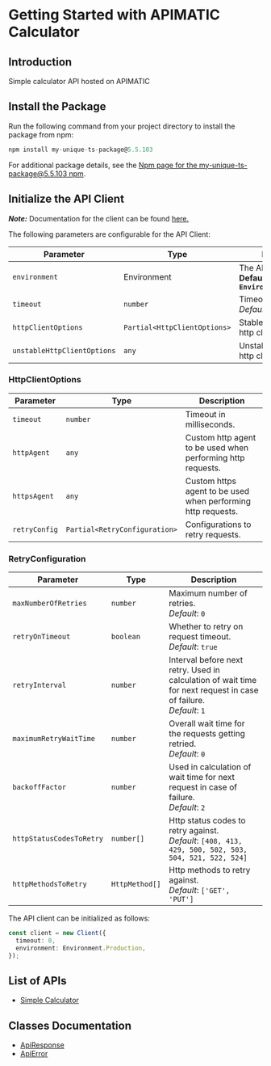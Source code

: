 
# Getting Started with APIMATIC Calculator

## Introduction

Simple calculator API hosted on APIMATIC

## Install the Package

Run the following command from your project directory to install the package from npm:

```ts
npm install my-unique-ts-package@5.5.103
```

For additional package details, see the [Npm page for the my-unique-ts-package@5.5.103  npm](https://www.npmjs.com/package/my-unique-ts-package/v/5.5.103).

## Initialize the API Client

**_Note:_** Documentation for the client can be found [here.](https://github.com/git-fudge/tsSourceCode/blob/5.5.103/doc/client.md)

The following parameters are configurable for the API Client:

| Parameter | Type | Description |
|  --- | --- | --- |
| `environment` | Environment | The API environment. <br> **Default: `Environment.Production`** |
| `timeout` | `number` | Timeout for API calls.<br>*Default*: `0` |
| `httpClientOptions` | `Partial<HttpClientOptions>` | Stable configurable http client options. |
| `unstableHttpClientOptions` | `any` | Unstable configurable http client options. |

### HttpClientOptions

| Parameter | Type | Description |
|  --- | --- | --- |
| `timeout` | `number` | Timeout in milliseconds. |
| `httpAgent` | `any` | Custom http agent to be used when performing http requests. |
| `httpsAgent` | `any` | Custom https agent to be used when performing http requests. |
| `retryConfig` | `Partial<RetryConfiguration>` | Configurations to retry requests. |

### RetryConfiguration

| Parameter | Type | Description |
|  --- | --- | --- |
| `maxNumberOfRetries` | `number` | Maximum number of retries. <br> *Default*: `0` |
| `retryOnTimeout` | `boolean` | Whether to retry on request timeout. <br> *Default*: `true` |
| `retryInterval` | `number` | Interval before next retry. Used in calculation of wait time for next request in case of failure. <br> *Default*: `1` |
| `maximumRetryWaitTime` | `number` | Overall wait time for the requests getting retried. <br> *Default*: `0` |
| `backoffFactor` | `number` | Used in calculation of wait time for next request in case of failure. <br> *Default*: `2` |
| `httpStatusCodesToRetry` | `number[]` | Http status codes to retry against. <br> *Default*: `[408, 413, 429, 500, 502, 503, 504, 521, 522, 524]` |
| `httpMethodsToRetry` | `HttpMethod[]` | Http methods to retry against. <br> *Default*: `['GET', 'PUT']` |

The API client can be initialized as follows:

```ts
const client = new Client({
  timeout: 0,
  environment: Environment.Production,
});
```

## List of APIs

* [Simple Calculator](https://github.com/git-fudge/tsSourceCode/blob/5.5.103/doc/controllers/simple-calculator.md)

## Classes Documentation

* [ApiResponse](https://github.com/git-fudge/tsSourceCode/blob/5.5.103/doc/api-response.md)
* [ApiError](https://github.com/git-fudge/tsSourceCode/blob/5.5.103/doc/api-error.md)

